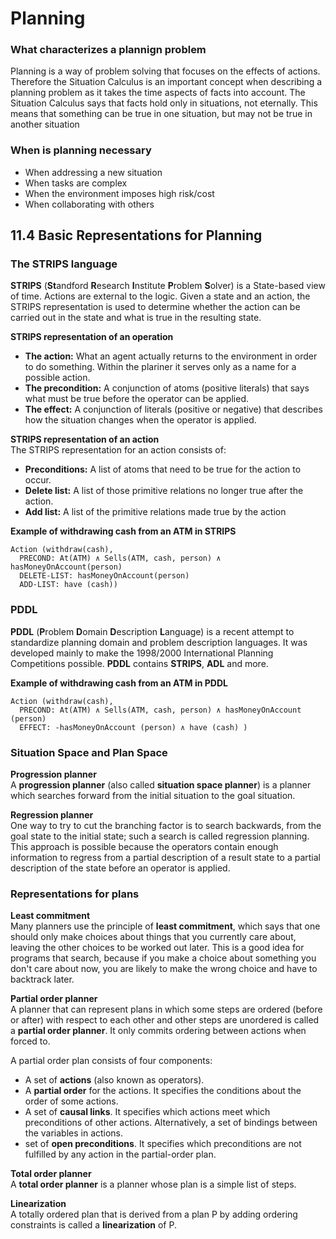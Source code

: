 # Planning

### What characterizes a plannign problem
Planning is a way of problem solving that focuses on the effects of actions. Therefore the Situation Calculus is an important concept when describing a planning problem as it takes the time aspects of facts into account. The Situation Calculus says that facts hold only in situations, not eternally. This means that something can be true in one situation, but may not be true in another situation

### When is planning necessary
- When addressing a new situation
- When tasks are complex
- When the environment imposes high risk/cost
- When collaborating with others

## 11.4 Basic Representations for Planning

### The STRIPS language
**STRIPS** (**St**andford **R**esearch **I**nstitute **P**roblem **S**olver) is a State-based view of time. Actions are external to the logic. Given a state and an action, the STRIPS representation is used to determine whether the action can be carried out in the state and what is true in the resulting state.

**STRIPS representation of an operation**
- **The action:** What an agent actually returns to the environment in order to do something. Within the plariner it serves only as a name for a possible action.
- **The precondition:** A conjunction of atoms (positive literals) that says what must be true before the operator can be applied.
- **The effect:** A conjunction of literals (positive or negative) that describes how the situation changes when the operator is applied.

**STRIPS representation of an action**\
The STRIPS representation for an action consists of:
- **Preconditions:** A list of atoms that need to be true for the action to occur.
- **Delete list:** A list of those primitive relations no longer true after the action.
- **Add list:** A list of the primitive relations made true by the action

**Example of withdrawing cash from an ATM in STRIPS**
```
Action (withdraw(cash),
  PRECOND: At(ATM) ∧ Sells(ATM, cash, person) ∧ hasMoneyOnAccount(person)
  DELETE-LIST: hasMoneyOnAccount(person)
  ADD-LIST: have (cash))
```

### PDDL
**PDDL** (**P**roblem **D**omain **D**escription **L**anguage) is a recent attempt to standardize planning domain and problem description languages. It was developed mainly to make the 1998/2000 International Planning Competitions possible. **PDDL** contains **STRIPS**, **ADL** and more.

**Example of withdrawing cash from an ATM in PDDL**
```
Action (withdraw(cash),
  PRECOND: At(ATM) ∧ Sells(ATM, cash, person) ∧ hasMoneyOnAccount (person)
  EFFECT: -hasMoneyOnAccount (person) ∧ have (cash) )
```

### Situation Space and Plan Space

**Progression planner**\
A **progression planner** (also called **situation space planner**) is a planner which searches forward from the initial situation to the goal situation.

**Regression planner**\
One way to try to cut the branching factor is to search backwards, from the goal state to the
initial state; such a search is called regression planning. This approach is possible because the operators contain enough information to regress from a partial description of a result state to a partial description of the state before an operator is applied.

### Representations for plans

**Least commitment**\
Many planners use the principle of **least commitment**, which says that one should only make choices about things that you currently care about, leaving the other choices to be worked out later. This is a good idea for programs that search, because if you make a choice about something you don't care about now, you are likely to make the wrong choice and have to backtrack later.

**Partial order planner**\
A planner that can represent plans in which some steps are ordered (before or after) with respect to each other and other steps are unordered is called a **partial order planner**. It only commits ordering between actions when forced to.

A partial order plan consists of four components:
- A set of **actions** (also known as operators).
- A **partial order** for the actions. It specifies the conditions about the order of some actions.
- A set of **causal links**. It specifies which actions meet which preconditions of other actions. Alternatively, a set of bindings between the variables in actions.
-  set of **open preconditions**. It specifies which preconditions are not fulfilled by any action in the partial-order plan.

**Total order planner**\
A **total order planner** is a planner whose plan is a simple list of steps.

**Linearization**\
A totally ordered plan that is derived from a plan P by adding ordering constraints is called a
**linearization** of P.